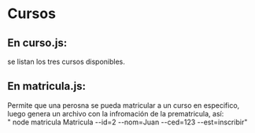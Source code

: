# Cursos
## En curso.js:
  se listan los tres cursos disponibles.
## En matricula.js:
  Permite que una perosna se pueda matricular a un curso en especifico, luego genera un archivo con la infromación de la prematricula, así:        
  " node matricula Matricula --id=2 --nom=Juan --ced=123 --est=inscribir"
